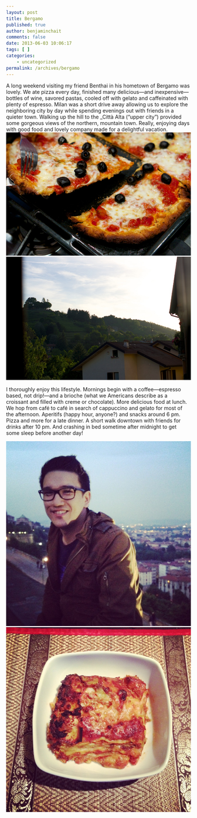 ```yaml
---
layout: post
title: Bergamo
published: true
author: benjaminchait
comments: false
date: 2013-06-03 10:06:17
tags: [ ]
categories:
    - uncategorized
permalink: /archives/bergamo
---
```

A long weekend visiting my friend Benthai in his hometown of Bergamo was lovely. We ate pizza every day, finished many delicious—and inexpensive—bottles of wine, savored pastas, cooled off with gelato and caffeinated with plenty of espresso. Milan was a short drive away allowing us to explore the neighboring city by day while spending evenings out with friends in a quieter town. Walking up the hill to the _Città Alta (“upper city”) provided some gorgeous views of the northern, mountain town. Really, enjoying days with good food and lovely company made for a delightful vacation.
![Pizza, homemade][1]
![Bergamo hillside][2]

I thoroughly enjoy this lifestyle. Mornings begin with a coffee—espresso based, not drip!—and a brioche (what we Americans describe as a croissant and filled with creme or chocolate). More delicious food at lunch. We hop from café to café in search of cappuccino and gelato for most of the afternoon. Aperitifs (happy hour, anyone?) and snacks around 6 pm. Pizza and more for a late dinner. A short walk downtown with friends for drinks after 10 pm. And crashing in bed sometime after midnight to get some sleep before another day!


![Benthai][3]
![Lasagne, homemade][4]

 [1]: /wp-content/uploads/media/img/2013/06/bergamo/DSC04926.jpg
 [2]: /wp-content/uploads/media/img/2013/06/bergamo/DSC04931.jpg
 [3]: /wp-content/uploads/media/img/2013/06/bergamo/IMG_7560.jpg
 [4]: /wp-content/uploads/media/img/2013/06/bergamo/IMG_7567.jpg
